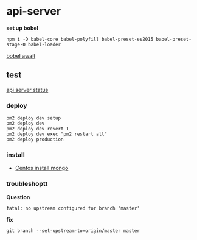 # api-server

**set up bobel**

```
npm i -D babel-core babel-polyfill babel-preset-es2015 babel-preset-stage-0 babel-loader
```

[bobel await ](http://stackoverflow.com/questions/33527653/babel-6-regeneratorruntime-is-not-defined-with-async-await)


## test

[api server status](http://114.35.96.3/api/v2/scraper)


### deploy

```
pm2 deploy dev setup
pm2 deploy dev
pm2 deploy dev revert 1
pm2 deploy dev exec "pm2 restart all"
pm2 deploy production
```

### install

* [Centos install mongo](https://www.digitalocean.com/community/tutorials/how-to-install-mongodb-on-centos-7)

### troubleshoptt

**Question**

```
fatal: no upstream configured for branch 'master'
```

**fix**

```
git branch --set-upstream-to=origin/master master
```
